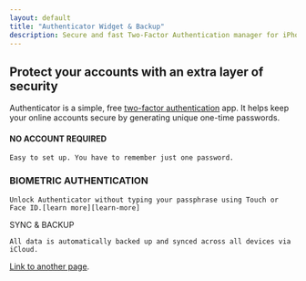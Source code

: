 ```yaml
---
layout: default
title: "Authenticator Widget & Backup"
description: Secure and fast Two-Factor Authentication manager for iPhone, iPad, iPod, Apple Watch and macOS.
---
```


<!-- here is body, header and footer is setted from layout: default -->

## Protect your accounts with an extra layer of security

Authenticator is a simple, free [two-factor authentication][two-factor-authentication] app. It helps keep your online accounts secure by generating unique one-time passwords.

#### NO ACCOUNT REQUIRED
```
Easy to set up. You have to remember just one password.
```

### BIOMETRIC AUTHENTICATION
```
Unlock Authenticator without typing your passphrase using Touch or Face ID.[learn more][learn-more]
```

SYNC & BACKUP
```
All data is automatically backed up and synced across all devices via iCloud.
```

[Link to another page](./another-page.html).


<!-- variables -->

[learn-more]: #
[two-factor-authentication]: https://en.wikipedia.org/wiki/Two-factor_authentication
